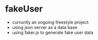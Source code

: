 # fakeUser
 
- curruntly an ongoing freestyle project
- using json server as a data base 
- using faker.js to generate fake user data
